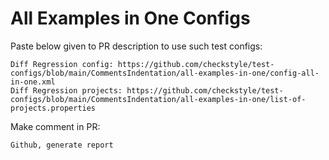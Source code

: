# All Examples in One Configs
Paste below given to PR description to use such test configs:
```
Diff Regression config: https://github.com/checkstyle/test-configs/blob/main/CommentsIndentation/all-examples-in-one/config-all-in-one.xml
Diff Regression projects: https://github.com/checkstyle/test-configs/blob/main/CommentsIndentation/all-examples-in-one/list-of-projects.properties
```
Make comment in PR:
```
Github, generate report
```
